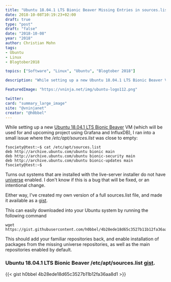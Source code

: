 ```yaml
---
title: "Ubuntu 18.04.1 LTS Bionic Beaver Missing Entries in sources.list"
date: 2018-10-08T10:19:23+02:00
draft: true
type: "post"
draft: "false"
date: "2018-10-08"
year: "2018"
author: Christian Mohn
tags:
- Ubuntu
- Linux
- Blogtober2018

topics: ["Software", "Linux", "Ubuntu", "Blogtober 2018"]

description: "While setting up a new Ubuntu 18.04.1 LTS Bionic Beaver VM (which will be used for Grafana and InfluxDB), I ran into a small issue where the */etc/apt/sources.list* was close to empty"

FeaturedImage: "https://vninja.net/img/ubuntu-logo112.png"

twitter:
card: "summary_large_image"
site: "@vninjanet"
creator: "@h0bbel"
---
```

While setting up a new [Ubuntu 18.04.1 LTS Bionic Beaver](http://releases.ubuntu.com/18.04/) VM (which will be used for and upcoming project using Grafana and InfluxDB), I ran into a small issue where the */etc/apt/sources.list* was close to empty:

```
fsociety@test:~$ cat /etc/apt/sources.list
deb http://archive.ubuntu.com/ubuntu bionic main
deb http://archive.ubuntu.com/ubuntu bionic-security main
deb http://archive.ubuntu.com/ubuntu bionic-updates main
fsociety@test:~$
```

Turns out systems that are installed with the live-server installer do not have [universe](https://help.ubuntu.com/community/Repositories/Ubuntu) enabled. I don't know if this is a bug that will be fixed, or an intentional change.

Either way, I've created my own version of a full sources.list file, and made it available as a [gist](https://gist.github.com/h0bbel/4b28ede18d65c3527b11b12fa36aa8d1).

This can easily downloaded into your Ubuntu system by running the following command

```
wget https://gist.githubusercontent.com/h0bbel/4b28ede18d65c3527b11b12fa36aa8d1/raw/a4ab1c13a92171822215143b1e3b3eb6add7a78d/sources.list

```
This should add your familiar repositories back, and enable installation of packages from the missing universe repositories, as well as the main repositories enabled by default.

### Ubuntu 18.04.1 LTS Bionic Beaver /etc/apt/sources.list [gist](https://gist.github.com/h0bbel/4b28ede18d65c3527b11b12fa36aa8d1).

{{< gist h0bbel 4b28ede18d65c3527b11b12fa36aa8d1 >}}